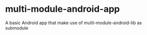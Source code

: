 # multi-module-android-app
A basic Android app that make use of multi-module-android-lib as submodule
